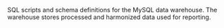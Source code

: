 SQL scripts and schema definitions for the MySQL data warehouse. The warehouse stores processed and harmonized data used for reporting.
